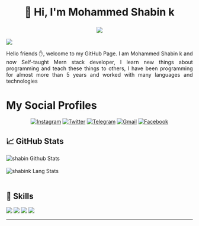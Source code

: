<h1 align="center">👋 Hi, I'm Mohammed Shabin k </h1>
<h3 align="center"> <img src="https://readme-typing-svg.herokuapp.com?color=0357F7&lines=MERN+Stack+Developer+%3A)" /> </h3>

![](https://komarev.com/ghpvc/?username=shabin-k1000&color=blueviolet&style=flat)

<p align="justify"> 
Hello friends ✋, welcome to my GitHub Page. I am Mohammed Shabin k and now  Self-taught  Mern stack developer, I learn new things about programming and teach these things to others, I have been programming for almost more than 5 years and worked with many languages and technologies
 
</p>

# My Social Profiles
<p align="center">
<a href="https://www.instagram.com/_shabink/" target="_blank"><img alt="Instagram" src="https://img.shields.io/badge/shabin.k-%23E4405F.svg?&style=for-the-badge&logo=Instagram&logoColor=white"/></a>
<a href="https://twitter.com/Shabink9" target="_blank"><img alt="Twitter" src="https://img.shields.io/badge/shabink-%231DA1F2.svg?&style=for-the-badge&logo=Twitter&logoColor=white"/></a>
<a href="https://t.me/ericdaniyel" target="_blank"><img alt="Telegram" src="https://img.shields.io/badge/shabin.k-2CA5E0?style=for-the-badge&logo=telegram&logoColor=white"/></a>
 <a href="heyshabink@gmail.com"><img alt="Gmail" src="https://img.shields.io/badge/Shabink-D14836?style=for-the-badge&logo=gmail&logoColor=white"/></a>
<a href="https://www.linkedin.com/in/-shabink/" target="_blank"><img alt="Facebook" src="https://img.shields.io/badge/shabin.k-%231877F2.svg?&style=for-the-badge&logo=Linkedin&logoColor=white"/></a>
</p>

## &#x1f4c8; GitHub Stats
 
<img align="center" src="https://github-readme-stats.vercel.app/api?username=SHABIN-K&include_all_commits=true&count_private=true&show_icons=true&line_height=20&title_color=7A7ADB&icon_color=2234AE&text_color=D3D3D3&bg_color=0,000000,130F40" alt="shabin Github Stats">
</br>
</br>
<img align="center" src="https://github-readme-stats.vercel.app/api/top-langs/?username=SHABIN-K&layout=compact&theme=algolia" alt="shabink Lang Stats">
</br>
</br>






 ## 💼 Skills


![](https://img.shields.io/badge/Nodejs-informational?style=flat&logo=Node.js&logoColor=white&color=green)
![](https://img.shields.io/badge/ExpressJs-informational?style=flat&logo=Express&logoColor=white&color=green)
![](https://img.shields.io/badge/React-informational?style=flat&logo=react&logoColor=white)
![](https://img.shields.io/badge/MongoDB-informational?style=flat&logo=MongoDb&logoColor=white&color=green)


</div>

-----

